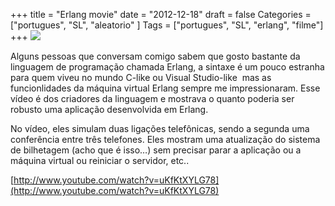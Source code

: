 +++
title = "Erlang movie"
date = "2012-12-18"
draft = false
Categories = ["portugues", "SL", "aleatorio" ]
Tags = ["portugues", "SL", "erlang", "filme"]
+++
![]( /images/118px-Erlang_logo.png)

Alguns pessoas que conversam comigo sabem que gosto bastante da
linguagem de programação chamada Erlang, a sintaxe é um pouco estranha
para quem viveu no mundo C-like ou Visual Studio-like  mas as
funcionlidades da máquina virtual Erlang sempre me impressionaram. Esse
vídeo é dos criadores da linguagem e mostrava o quanto poderia ser
robusto uma aplicação desenvolvida em Erlang.

No vídeo, eles simulam duas ligações telefônicas, sendo a segunda uma
conferência entre três telefones. Eles mostram uma atualização do
sistema de bilhetagem (acho que é isso…) sem precisar parar a aplicação
ou a máquina virtual ou reiniciar o servidor, etc..

[http://www.youtube.com/watch?v=uKfKtXYLG78](http://www.youtube.com/watch?v=uKfKtXYLG78)
